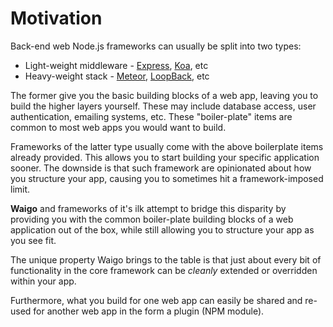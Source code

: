 # Motivation

Back-end web Node.js frameworks can usually be split into two types:

* Light-weight middleware - [Express](http://expressjs.com/), [Koa](http://koajs.com/), etc
* Heavy-weight stack - [Meteor](http://meteor.com), [LoopBack](https://loopback.io/), etc

The former give you the basic building blocks of a web app, leaving you to build the higher layers yourself. These may include database access, user authentication, emailing systems, etc. These "boiler-plate" items are common to most web apps you would want to build.

Frameworks of the latter type usually come with the above boilerplate items already provided. This allows you to start building your specific application sooner. The downside is that such framework are opinionated about how you structure your app, causing you to sometimes hit a framework-imposed limit.

**Waigo** and frameworks of it's ilk attempt to bridge this disparity by providing you with the common boiler-plate building blocks of a web application out of the box, while still allowing you to structure your app as you see fit. 

The unique property Waigo brings to the table is that just about every bit of functionality in the core framework can be *cleanly* extended or overridden within your app.

Furthermore, what you build for one web app can easily be shared and re-used for another web app in the form a plugin (NPM module).
